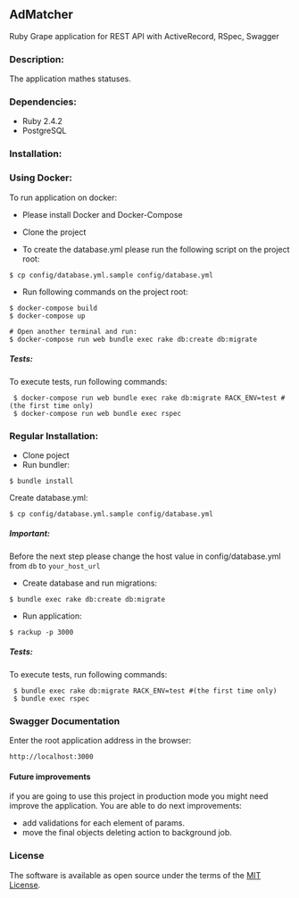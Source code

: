 ## AdMatcher
Ruby Grape application for REST API with ActiveRecord, RSpec, Swagger
### Description:
The application mathes statuses.
### Dependencies:
- Ruby 2.4.2
- PostgreSQL

### Installation:

###  Using Docker:
To run application on docker:

- Please install Docker and Docker-Compose
- Clone the project

- To create the database.yml please run  the following script on the project root:
```shell
$ cp config/database.yml.sample config/database.yml
```
- Run following commands on the project root:

```shell
$ docker-compose build
$ docker-compose up

# Open another terminal and run:
$ docker-compose run web bundle exec rake db:create db:migrate
```

##### Tests:

To execute tests, run following commands:
 
```shell
 $ docker-compose run web bundle exec rake db:migrate RACK_ENV=test #(the first time only)
 $ docker-compose run web bundle exec rspec
```
### Regular Installation:
- Clone poject
- Run bundler:

 ```shell
 $ bundle install
 ```
Create database.yml:
```shell
$ cp config/database.yml.sample config/database.yml
```
##### Important: 
Before the next step please change the host value in config/database.yml from `db` to `your_host_url`
- Create database and run migrations:

 ```shell
 $ bundle exec rake db:create db:migrate
 ```
 
- Run application:

 ```shell
 $ rackup -p 3000
 ```

##### Tests:

To execute tests, run following commands:
 
```shell
 $ bundle exec rake db:migrate RACK_ENV=test #(the first time only)
 $ bundle exec rspec
```
### Swagger Documentation

Enter the root application address in the browser:

```shell
http://localhost:3000
```
#### Future improvements
if you are going to use this project in production mode 
you might need improve the application. You are able to do next improvements:
- add validations for each element of params.
- move the final objects deleting action to background job. 

### License

The software is available as open source under the terms of the [MIT License](http://opensource.org/licenses/MIT).
